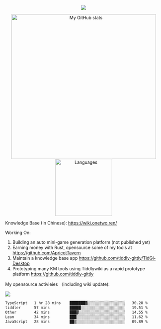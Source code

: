 <a href="https://github.com/linonetwo">
    <p align="center">
        <img src="https://github-profile-trophy.vercel.app/?username=linonetwo&column=7&theme=onedark"/>
    </p>
</a>
<a align="center" href="https://github.com/linonetwo">
  <p align="center">
    <img src="https://github-readme-stats.vercel.app/api?username=linonetwo&show_icons=true&count_private=true" alt="My GitHub stats" width="465"/>
    <img src="https://github-readme-stats.vercel.app/api/top-langs/?username=linonetwo&layout=compact&langs_count=10" alt="Languages" height="183">
  </p>
</a>

Knowledge Base (In Chinese): https://wiki.onetwo.ren/

Working On: 

1. Building an auto mini-game generation platform (not published yet)
1. Earning money with Rust, opensource some of my tools at https://github.com/ApricotTavern
1. Maintain a knowledge base app https://github.com/tiddly-gittly/TidGi-Desktop
1. Prototyping many KM tools using Tiddlywiki as a rapid prototype platform https://github.com/tiddly-gittly

My opensource activieies （including wiki update):

![](https://visitor-badge.glitch.me/badge?page_id=linonetwo.linonetwo)

<!--START_SECTION:waka-->

```txt
TypeScript   1 hr 28 mins    ███████▓░░░░░░░░░░░░░░░░░   30.28 %
tiddler      57 mins         █████░░░░░░░░░░░░░░░░░░░░   19.51 %
Other        42 mins         ███▓░░░░░░░░░░░░░░░░░░░░░   14.55 %
Lean         34 mins         ███░░░░░░░░░░░░░░░░░░░░░░   11.62 %
JavaScript   28 mins         ██▒░░░░░░░░░░░░░░░░░░░░░░   09.89 %
```

<!--END_SECTION:waka-->
